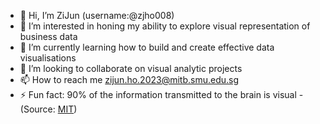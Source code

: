 - 👋 Hi, I’m ZiJun (username:@zjho008)
- 👀 I’m interested in honing my ability to explore visual representation of business data
- 🌱 I’m currently learning how to build and create effective data visualisations
- 💞️ I’m looking to collaborate on visual analytic projects
- 📫 How to reach me zijun.ho.2023@mitb.smu.edu.sg
- ⚡ Fun fact: 90% of the information transmitted to the brain is visual - (Source: [MIT](https://news.mit.edu/2014/in-the-blink-of-an-eye-0116))

<!---
zjho008/zjho008 is a ✨ special ✨ repository because its `README.md` (this file) appears on your GitHub profile.
You can click the Preview link to take a look at your changes.
--->
